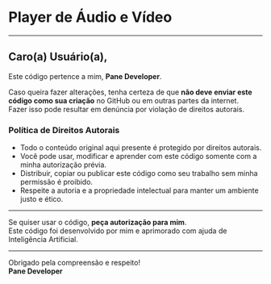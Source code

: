 # Player de Áudio e Vídeo

---

## Caro(a) Usuário(a),

Este código pertence a mim, **Pane Developer**.

Caso queira fazer alterações, tenha certeza de que **não deve enviar este código como sua criação** no GitHub ou em outras partes da internet.  
Fazer isso pode resultar em denúncia por violação de direitos autorais.

### Política de Direitos Autorais

- Todo o conteúdo original aqui presente é protegido por direitos autorais.
- Você pode usar, modificar e aprender com este código somente com a minha autorização prévia.
- Distribuir, copiar ou publicar este código como seu trabalho sem minha permissão é proibido.
- Respeite a autoria e a propriedade intelectual para manter um ambiente justo e ético.

---

Se quiser usar o código, **peça autorização para mim**.  
Este código foi desenvolvido por mim e aprimorado com ajuda de Inteligência Artificial.

---

Obrigado pela compreensão e respeito!  
**Pane Developer**

